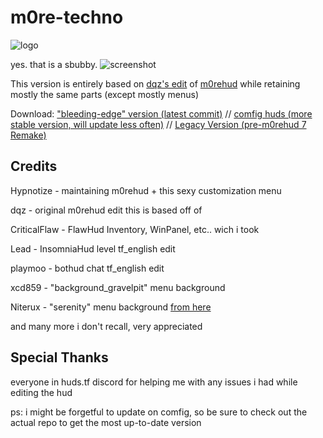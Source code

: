 # m0re-techno

![logo](https://b.catgirlsare.sexy/QvwTobyznZYz.png)

yes. that is a sbubby.
![screenshot](https://b.catgirlsare.sexy/itxoWZzeuyH7.jpg)

This version is entirely based on [dqz's edit](https://github.com/irodionr/dqz_hud/tree/m0re) of [m0rehud](https://github.com/Hypnootize/m0rehud) while retaining mostly the same parts (except mostly menus)

Download: ["bleeding-edge" version (latest commit)](https://github.com/TechnoSL/m0re_techno/archive/refs/heads/master.zip) //  [comfig huds (more stable version, will update less often)](https://comfig.app/huds/page/m0re-techno) // [Legacy Version (pre-m0rehud 7 Remake)](https://github.com/TechnoSL/m0re_techno/archive/refs/heads/legacy.zip)

## Credits

Hypnotize - maintaining m0rehud + this sexy customization menu

dqz - original m0rehud edit this is based off of

CriticalFlaw - FlawHud Inventory, WinPanel, etc.. wich i took

Lead - InsomniaHud level tf_english edit

playmoo - bothud chat tf_english edit

xcd859 - "background_gravelpit" menu background

Niterux - "serenity" menu background [from here](https://github.com/niterux/xhud)

and many more i don't recall, very appreciated

## Special Thanks

everyone in huds.tf discord for helping me with any issues i had while editing the hud

ps: i might be forgetful to update on comfig, so be sure to check out the actual repo to get the most up-to-date version
